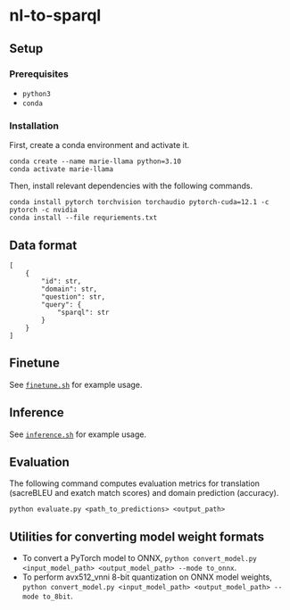 # nl-to-sparql

## Setup

### Prerequisites

- `python3`
- `conda`

### Installation

First, create a conda environment and activate it.

```
conda create --name marie-llama python=3.10
conda activate marie-llama
```

Then, install relevant dependencies with the following commands.

```
conda install pytorch torchvision torchaudio pytorch-cuda=12.1 -c pytorch -c nvidia
conda install --file requriements.txt
```

## Data format

```{json}
[
    {
        "id": str,
        "domain": str,
        "question": str,
        "query": {
            "sparql": str
        }
    }
]
```

## Finetune

See [`finetune.sh`](scripts/finetune.sh) for example usage.

## Inference

See [`inference.sh`](scripts/inference.sh) for example usage.

## Evaluation

The following command computes evaluation metrics for translation (sacreBLEU and exatch match scores) and domain prediction (accuracy).

```
python evaluate.py <path_to_predictions> <output_path>
```

## Utilities for converting model weight formats

- To convert a PyTorch model to ONNX, `python convert_model.py <input_model_path> <output_model_path> --mode to_onnx`.
- To perform avx512_vnni 8-bit quantization on ONNX model weights, `python convert_model.py <input_model_path> <output_model_path> --mode to_8bit`.
